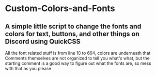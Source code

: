 # Custom-Colors-and-Fonts
A simple little script to change the fonts and colors for text, buttons, and other things on Discord using QuickCSS
--------------
All the font related stuff is from line 10 to 694, colors are underneath that
Comments themselves are not organized to tell you what's what, but the starting comment is a good way to figure out what the fonts are, so mess with that as you please
